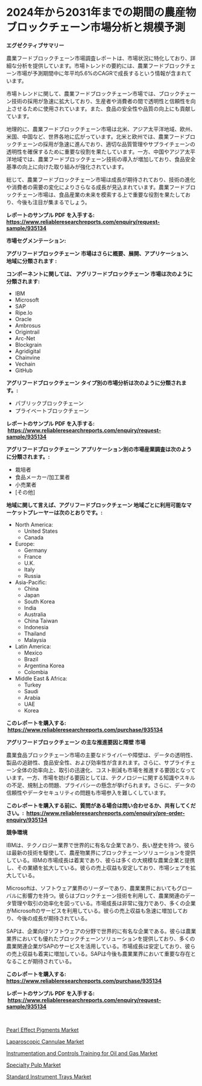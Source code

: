 <p><h1>2024年から2031年までの期間の農産物ブロックチェーン市場分析と規模予測</h1></p><p><strong>エグゼクティブサマリー</strong></p>
<p><p>農業フードブロックチェーン市場調査レポートは、市場状況に特化しており、詳細な分析を提供しています。市場トレンドの要約には、農業フードブロックチェーン市場が予測期間中に年平均5.6%のCAGRで成長するという情報が含まれています。</p><p>市場トレンドに関して、農業フードブロックチェーン市場では、ブロックチェーン技術の採用が急速に拡大しており、生産者や消費者の間で透明性と信頼性を向上させるために使用されています。また、食品の安全性や品質の向上にも貢献しています。</p><p>地理的に、農業フードブロックチェーン市場は北米、アジア太平洋地域、欧州、米国、中国など、世界各地に広がっています。北米と欧州では、農業フードブロックチェーンの採用が急速に進んでおり、適切な品質管理やサプライチェーンの透明性を確保するために重要な役割を果たしています。一方、中国やアジア太平洋地域では、農業フードブロックチェーン技術の導入が増加しており、食品安全基準の向上に向けた取り組みが強化されています。</p><p>総じて、農業フードブロックチェーン市場は成長が期待されており、技術の進化や消費者の需要の変化によりさらなる成長が見込まれています。農業フードブロックチェーン市場は、食品産業の未来を模索する上で重要な役割を果たしており、今後も注目が集まるでしょう。</p></p>
<p><strong>レポートのサンプル PDF を入手する: <a href="https://www.reliableresearchreports.com/enquiry/request-sample/935134">https://www.reliableresearchreports.com/enquiry/request-sample/935134</a></strong></p>
<p><strong>市場セグメンテーション:</strong></p>
<p><strong> アグリフードブロックチェーン 市場はさらに概要、展開、アプリケーション、地域に分類されます :</strong></p>
<p><strong>コンポーネントに関しては、 アグリフードブロックチェーン 市場は次のように分類されます: &nbsp;</strong></p>
<p><ul><li>IBM</li><li>Microsoft</li><li>SAP</li><li>Ripe.Io</li><li>Oracle</li><li>Ambrosus</li><li>Origintrail</li><li>Arc-Net</li><li>Blockgrain</li><li>Agridigital</li><li>Chainvine</li><li>Vechain</li><li>GitHub</li></ul></p>
<p><strong> アグリフードブロックチェーン タイプ別の市場分析は次のように分類されます。:</strong></p>
<p><ul><li>パブリックブロックチェーン</li><li>プライベートブロックチェーン</li></ul></p>
<p><strong>レポートのサンプル PDF を入手する: &nbsp;<a href="https://www.reliableresearchreports.com/enquiry/request-sample/935134">https://www.reliableresearchreports.com/enquiry/request-sample/935134</a></strong></p>
<p><strong> アグリフードブロックチェーン アプリケーション別の市場産業調査は次のように分類されます。:</strong></p>
<p><ul><li>栽培者</li><li>食品メーカー/加工業者</li><li>小売業者</li><li>[その他]</li></ul></p>
<p><strong>地域に関して言えば、アグリフードブロックチェーン 地域ごとに利用可能なマーケットプレーヤーは次のとおりです。:</strong></p>
<p><ul>
    <li>
        North America:
        <ul>
            <li>United States</li>
            <li>Canada</li>
        </ul>
    </li>
    <li>
        Europe:
        <ul>
            <li>Germany</li>
            <li>France</li>
            <li>U.K.</li>
            <li>Italy</li>
            <li>Russia</li>
        </ul>
    </li>
    <li>
        Asia-Pacific:
        <ul>
            <li>China</li>
            <li>Japan</li>
            <li>South Korea</li>
            <li>India</li>
            <li>Australia</li>
            <li>China Taiwan</li>
            <li>Indonesia</li>
            <li>Thailand</li>
            <li>Malaysia</li>
        </ul>
    </li>
    <li>
        Latin America:
        <ul>
            <li>Mexico</li>
            <li>Brazil</li>
            <li>Argentina Korea</li>
            <li>Colombia</li>
        </ul>
    </li>
    <li>
        Middle East & Africa:
        <ul>
            <li>Turkey</li>
            <li>Saudi</li>
            <li>Arabia</li>
            <li>UAE</li>
            <li>Korea</li>
        </ul>
    </li>
    </ul></p>
<p><strong>このレポートを購入する: &nbsp;<a href="https://www.reliableresearchreports.com/purchase/935134">https://www.reliableresearchreports.com/purchase/935134</a></strong></p>
<p><strong>アグリフードブロックチェーン の主な推進要因と障壁 市場</strong></p>
<p><p>農業食品ブロックチェーン市場の主要なドライバーや障壁は、データの透明性、製品の追跡性、食品安全性、および効率性が含まれます。さらに、サプライチェーン全体の効率向上、取引の迅速化、コスト削減も市場を推進する要因となっています。一方、市場を妨げる要因としては、テクノロジーに関する知識やスキルの不足、規制上の問題、プライバシーの懸念が挙げられます。さらに、データの信頼性やデータセキュリティの問題も市場参入を難しくしています。 </p></p>
<p><strong>このレポートを購入する前に、質問がある場合は問い合わせるか、共有してください。:&nbsp; <a href="https://www.reliableresearchreports.com/enquiry/pre-order-enquiry/935134">https://www.reliableresearchreports.com/enquiry/pre-order-enquiry/935134</a></strong></p>
<p><strong>競争環境</strong></p>
<p><p>IBMは、テクノロジー業界で世界的に有名な企業であり、長い歴史を持つ。彼らは最新の技術を駆使して、農産物業界にブロックチェーンソリューションを提供している。IBMの市場成長は着実であり、彼らは多くの大規模な農業企業と提携し、その業績を拡大している。彼らの売上収益も安定しており、市場シェアを拡大している。</p><p>Microsoftは、ソフトウェア業界のリーダーであり、農業業界においてもグローバルに影響力を持つ。彼らはブロックチェーン技術を利用して、農業関連のデータ管理や取引の効率化を図っている。市場成長は非常に強力であり、多くの企業がMicrosoftのサービスを利用している。彼らの売上収益も急速に増加しており、今後の成長が期待されている。</p><p>SAPは、企業向けソフトウェアの分野で世界的に有名な企業である。彼らは農業業界においても優れたブロックチェーンソリューションを提供しており、多くの農業関連企業がSAPのサービスを活用している。市場成長は安定しており、彼らの売上収益も着実に増加している。SAPは今後も農業業界において重要な存在となることが期待されている。</p></p>
<p><strong>このレポートを購入する: &nbsp; <a href="https://www.reliableresearchreports.com/purchase/935134">https://www.reliableresearchreports.com/purchase/935134</a></strong></p>
<p><strong>レポートのサンプル PDF を入手する: &nbsp;<a href="https://www.reliableresearchreports.com/enquiry/request-sample/935134">https://www.reliableresearchreports.com/enquiry/request-sample/935134</a></strong><strong></strong></p>
<p>&nbsp;</p>
<p><p><a href="https://view.publitas.com/reportprime-1/pearl-effect-pigments-market-size-market-share-and-global-market-analysis-report-2024-2031/">Pearl Effect Pigments Market</a></p><p><a href="https://sore-arch-6db.notion.site/Global-Laparoscopic-Cannulae-Market-Size-and-Market-Trends-Insights-and-Projections-from-2024-to-20-31dfba1cedf943fda9bb890871139d2e">Laparoscopic Cannulae Market</a></p><p><a href="https://github.com/Hazelklievgspy6vdcsmu106w/Market-Research-Report-List-1/blob/main/instrumentation-and-controls-training-for-oil-and-gas-market.md">Instrumentation and Controls Training for Oil and Gas Market</a></p><p><a href="https://view.publitas.com/reportprime-1/global-specialty-pulp-market-size-and-market-trends-insights-and-projections-from-2024-to-2031/">Specialty Pulp Market</a></p><p><a href="https://funky-papaya-cf4.notion.site/Standard-Instrument-Trays-Market-Research-Report-Provides-thorough-Industry-Overview-which-offers-a-12b06bdd5ab24df4af06ada09abf29df">Standard Instrument Trays Market</a></p></p>